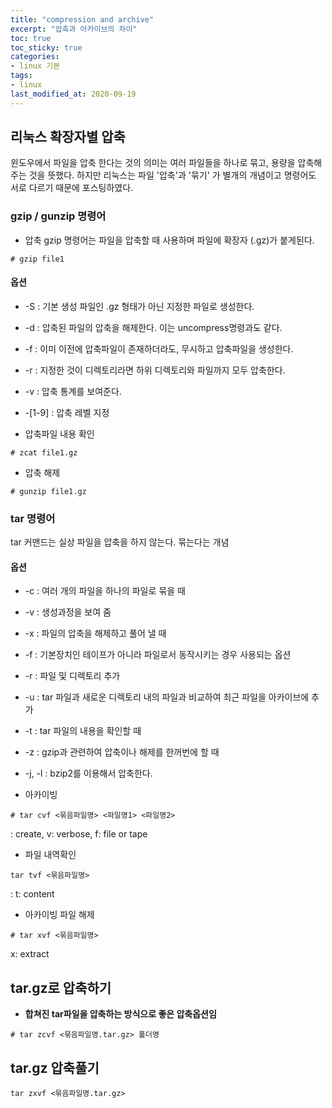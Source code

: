 ```yaml
---
title: "compression and archive"
excerpt: "압축과 아카이브의 차이"
toc: true
toc_sticky: true
categories:
- linux 기본
tags:
- linux
last_modified_at: 2020-09-19
---
```

## 리눅스 확장자별 압축
윈도우에서 파일을 압축 한다는 것의 의미는 여러 파일들을 하나로 묶고, 용량을 압축해 주는 것을 뜻했다.
하지만 리눅스는 파일 '압축'과 '묶기' 가 별개의 개념이고 명령어도 서로 다르기 때문에 포스팅하였다.

### gzip / gunzip 명령어
* 압축
gzip 명령어는 파일을 압축할 때 사용하며 파일에 확장자 (.gz)가 붙게된다.
```console
# gzip file1
```
#### 옵션
* -S : 기본 생성 파일인 .gz 형태가 아닌 지정한 파일로 생성한다.
* -d : 압축된 파일의 압축을 해제한다. 이는 uncompress명령과도 같다.
* -f : 이미 이전에 압축파일이 존재하더라도, 무시하고 압축파일을 생성한다.
* -r : 지정한 것이 디렉토리라면 하위 디렉토리와 파일까지 모두 압축한다.
* -v : 압축 통계를 보여준다.
* -[1-9] : 압축 레벨 지정


* 압축파일 내용 확인
```console
# zcat file1.gz
```
* 압축 해제
```console
# gunzip file1.gz
```


### tar 명령어
tar 커맨드는 실상 파일을 압축을 하지 않는다. 묶는다는 개념
#### 옵션
* -c : 여러 개의 파일을 하나의 파일로 묶을 때
* -v : 생성과정을 보여 줌
* -x : 파일의 압축을 해제하고 풀어 낼 때
* -f : 기본장치인 테이프가 아니라 파일로서 동작시키는 경우 사용되는 옵션
* -r : 파일 및 디렉토리 추가
* -u : tar 파일과 새로운 디렉토리 내의 파일과 비교하여 최근 파일을 아카이브에 추가
* -t : tar 파일의 내용을 확인할 때
* -z : gzip과 관련하여 압축이나 해제를 한꺼번에 할 때
* -j, -l : bzip2를 이용해서 압축한다.

* 아카이빙
```console
# tar cvf <묶음파일명> <파일명1> <파일명2>
```
 : create, v: verbose, f: file or tape
* 파일 내역확인
```console
tar tvf <묶음파일명>
```
: t: content 
 * 아카이빙 파일 해제
 ```console
# tar xvf <묶음파일명>
 ```
x: extract

## tar.gz로 압축하기
* **합쳐진 tar파일을 압축하는 방식으로 좋은 압축옵션임**
```console
# tar zcvf <묶음파일명.tar.gz> 폴더명
```
## tar.gz 압축풀기
```console
tar zxvf <묶음파일명.tar.gz>
```
